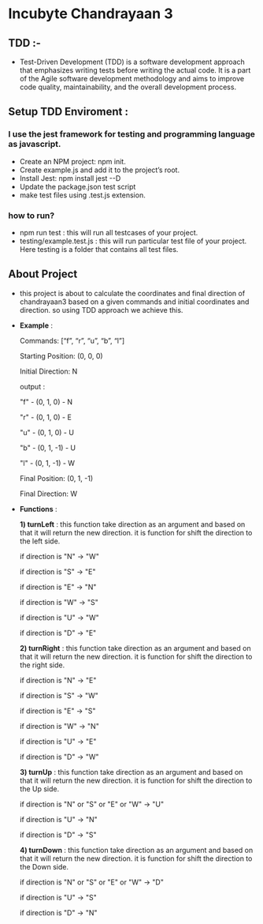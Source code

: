 
# Incubyte Chandrayaan 3



## TDD :-
- Test-Driven Development (TDD) is a software development approach that emphasizes writing tests before writing the actual code. It is a part of the Agile software development methodology and aims to improve code quality, maintainability, and the overall development process.

## Setup TDD Enviroment :
### I use the jest framework for testing and programming language as javascript.

- Create an NPM project: npm init.
- Create example.js and add it to the project’s root.
- Install Jest: npm install jest --D
- Update the package.json test script
- make test files using .test.js extension.

### how to run?

- npm run test : this will run all testcases of your project.
- testing/example.test.js : this will run particular test file of your project. Here testing is a folder that contains all test files.

## About Project 

- this project is about to calculate the coordinates and final direction of chandrayaan3 based on a given commands and initial coordinates and direction. so using TDD approach we achieve this.

- **Example** :

    Commands: [“f”, “r”, “u”, “b”, “l”]

    Starting Position: (0, 0, 0)

    Initial Direction: N

    output :

    "f" - (0, 1, 0) - N 

    "r" - (0, 1, 0) - E

    "u" - (0, 1, 0) - U

    "b" - (0, 1, -1) - U

    "l" - (0, 1, -1) - W

    Final Position: (0, 1, -1)

    Final Direction: W

- **Functions** :

    **1) turnLeft** : this function take direction as an argument and  based on that it will return the new direction. it is function for shift the direction to the left side. 


    if direction is "N" -> "W"

    if direction is "S" -> "E"

    if direction is "E" -> "N"

    if direction is "W" -> "S"

    if direction is "U" -> "W"

    if direction is "D" -> "E"

    **2) turnRight** : this function take direction as an argument and  based on that it will return the new direction. it is function for shift the direction to the right side. 

    
    if direction is "N" -> "E"

    if direction is "S" -> "W"

    if direction is "E" -> "S"

    if direction is "W" -> "N"

    if direction is "U" -> "E"

    if direction is "D" -> "W"

     **3) turnUp** : this function take direction as an argument and  based on that it will return the new direction. it is function for shift the direction to the Up side. 

    
    if direction is "N"  or "S" or "E" or "W" -> "U"

    if direction is "U" -> "N"

    if direction is "D" -> "S"

     **4) turnDown** : this function take direction as an argument and  based on that it will return the new direction. it is function for shift the direction to the Down side. 

    
    if direction is "N"  or "S" or "E" or "W" -> "D"

    if direction is "U" -> "S"

    if direction is "D" -> "N"







